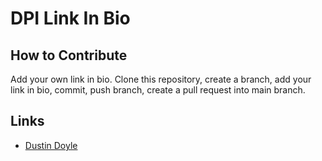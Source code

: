 # DPI Link In Bio

## How to Contribute
Add your own link in bio. Clone this repository, create a branch, add your link in bio, commit, push branch, create a pull request into main branch.


## Links
- [Dustin Doyle](https://dantexkilljoy.github.io)